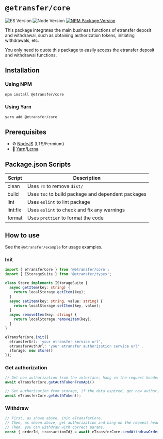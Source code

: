 # `@etransfer/core`

![ES Version](https://img.shields.io/badge/ES-2020-yellow)
![Node Version](https://img.shields.io/badge/node-18.x-green)
[![NPM Package Version][npm-image-version]][npm-url]

This package integrates the main business functions of etransfer deposit and withdrawal, such as obtaining authorization tokens, initiating withdrawals, etc.

You only need to quote this package to easily access the etransfer deposit and withdrawal functions.


## Installation

### Using NPM

```bash
npm install @etransfer/core
```

### Using Yarn

```bash
yarn add @etransfer/core
```

## Prerequisites

- :gear: [NodeJS](https://nodejs.org/) (LTS/Fermium)
- :toolbox: [Yarn](https://yarnpkg.com/)/[Lerna](https://lerna.js.org/)

## Package.json Scripts

| Script   | Description                                        |
| -------- | -------------------------------------------------- |
| clean    | Uses `rm` to remove `dist/`                        |
| build    | Uses `tsc` to build package and dependent packages |
| lint     | Uses `eslint` to lint package                      |
| lint:fix | Uses `eslint` to check and fix any warnings        |
| format   | Uses `prettier` to format the code                 |


## How to use
See the `@etransfer/example` for usage examples.

### Init
```typescript
import { eTransferCore } from '@etransfer/core';
import { IStorageSuite } from '@etransfer/types';

class Store implements IStorageSuite {
  async getItem(key: string) {
    return localStorage.getItem(key);
  }
  async setItem(key: string, value: string) {
    return localStorage.setItem(key, value);
  }
  async removeItem(key: string) {
    return localStorage.removeItem(key);
  }
}

eTransferCore.init({
  etransferUrl: 'your etransfer service url',
  etransferAuthUrl: 'your etransfer authorization service url' , 
  storage: new Store()
});
```

### Get authorization
```typescript
// Get new authorization from the interface, hang on the request header and set data to storage.
await eTransferCore.getAuthTokenFromApi()

// Get authorization from storage, if the data expired, get new authorization from the interface.
await eTransferCore.getAuthToken();
```

### Withdraw
```typescript
// First, as shown above, init eTransferCore.
// Then, as shown above, get authorization and hang on the request header.
// Then, you can withdraw with correct params.
const { orderId, transactionId} = await eTransferCore.sendWithdrawOrder();
```

[npm-image-version]: https://img.shields.io/npm/v/@etransfer/core
[npm-url]: https://npmjs.org/package/@etransfer/core